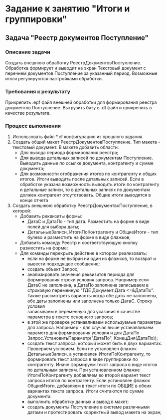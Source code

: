 # Задание к занятию "Итоги и группировки"

## Задача "Реестр документов Поступление"

### Описание задачи

Создать внешнюю обработку РеестрДокументовПоступление. Обработка формирует и выводит на экран Текстовый документ с перечнем документов Поступление за указанный период. Возможные итоги регулируются настройками обработки.

### Требования к результату

Прикрепить .epf файл внешней обработки для формирования реестра документов Поступление. Выгрузить базу в .dt файл и прикрепить в качестве результата.

### Процесс выполнения

1. Использовать файл *.cf конфигурацию из прошлого задания. 
2. Создать общий макет РеестрДокументовПоступление. Тип макета - текстовый документ. В макете добавить области:
    * Для вывода периода формирования реестра;
    * Для вывода детальных записей по документам Поступление. Выводить данные по ссылке документа, контрагенту и сумме документа;
    * Для возможности отображения итогов по контрагенту и общих итогов. Итоги выводить после детальных записей. Если в обработке указана возможность выводить итоги по контрагенту 
      и детальные записи, то в детальных записях по документам должен контрагент отсутствовать. Общие итоги выводятся в конце отчета       
3. Создать внешнюю обработку РеестрДокументвоПоступление, в которой:
    * Добавить реквизиты формы:
      - ДатаС и ДатаПо - тип дата. Разместить на форме в виде полей для выбора даты;  
      - ДетальныеЗаписи, ИтогиПоКонтрагенту и ОбщиеИтоги - тип булево и разместить на форме в виде флажков; 
    * Добавить команду Реестр и соответствующую кнопку разместить на форме;
    * Для команды перекрыть действие в котором реализовать:
      - если на форме не выбран ни один из флажков, то возврат и вывести подходящее сообщение;
      - создать объект Запрос;
      - анализировать значения реквизитов периода для формирования строки условия запроса. Например если ДатаС не заполнена, а ДатаПо заполнена записываем в строковую 
        переменную "ГДЕ Документ.Дата <=&ДатаПо". Также рассмотреть варианты когда обе даты не заполнены, обе даты заполнены или заполнена только ДатаС. Строку условия   
        записываем в переменную для указания в качестве параметра в тексте основного запроса;
      - в этой же проверке устанавливаем используемые параметры для запроса. Например - для случая выше устанавливаем параметр для формирования условия 
        и для ДатаПо - Запрос.УстановитьПараметр("ДатаПо", КонецДня(ДатаПо));  
      - создать текст запроса, который может быть в двух вариантах. Проверяем условием. Если не установлен флажок ДетальныеЗаписи, а установлен ИтогиПоКонтрагенту, то 
        формировать текст запроса в виде группировки по контрагенту. Иначе формируем текст запроса в виде итогов по детальным записям. При установленном флажке 
        ИтогиПоКонтрагенту добавляем во второй вариант текст запроса итогов по контрагенту. 
        Если установлен флажок ОбщиеИтоги, добавляем в текст итоги по ОБЩИЕ в обеих вариантах текста запроса. Итоги считаются по сумме документа.                
      - выполнить обработку данных и вывод в макет;
      - создать документы Поступление в системе различными датами и протестировать корректный вывод макета на экран;
